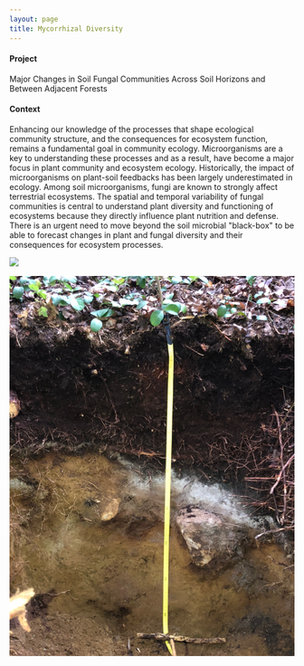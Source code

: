 ```yaml
---
layout: page
title: Mycorrhizal Diversity
---
```

#### Project
Major Changes in Soil Fungal Communities Across Soil Horizons and Between Adjacent Forests

#### Context
Enhancing our knowledge of the processes that shape ecological community structure, and the consequences for ecosystem function, remains a fundamental goal in community ecology. Microorganisms are a key to understanding these processes and as a result, have become a major focus in plant community and ecosystem ecology. Historically, the impact of microorganisms on plant-soil feedbacks has been largely underestimated in ecology. Among soil microorganisms, fungi are known to strongly affect terrestrial ecosystems. The spatial and temporal variability of fungal communities is central to understand plant diversity and functioning of ecosystems because they directly influence plant nutrition and defense. There is an urgent need to move beyond the soil microbial "black-box" to be able to forecast changes in plant and fungal diversity and their consequences for ecosystem processes.

![](/img/colored_maple.jpg)

![](/img/pedon.jpg)
